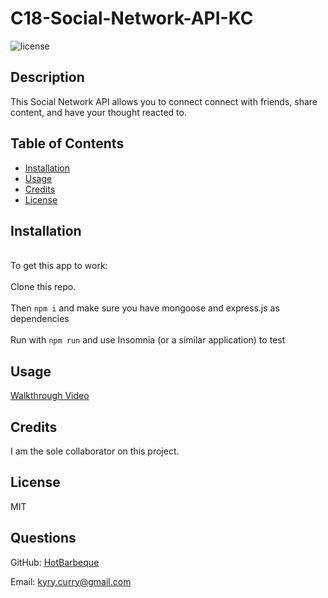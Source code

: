 # C18-Social-Network-API-KC

  ![license](https://img.shields.io/static/v1?label=License&message=MIT&color=$blue)

## Description

This Social Network API allows you to connect connect with friends, share content, and have your thought reacted to.  

## Table of Contents

- [Installation](#Installation)
- [Usage](#Usage)
- [Credits](#Credits)
- [License](#License)

## Installation
<br>To get this app to work:</br>
<br>Clone this repo.</br>
<br>Then `npm i` and make sure you have mongoose and express.js as dependencies</br>
<br>Run with `npm run` and use Insomnia (or a similar application) to test</br>

## Usage

[Walkthrough Video](https://drive.google.com/file/d/1zEFfivD1McJcZBj5iFdTVM3LijSIS3SW/view)

## Credits

I am the sole collaborator on this project.

## License

MIT

## Questions

GitHub: [HotBarbeque](https://github.com/HotBarbeque/)

Email: kyry.curry@gmail.com